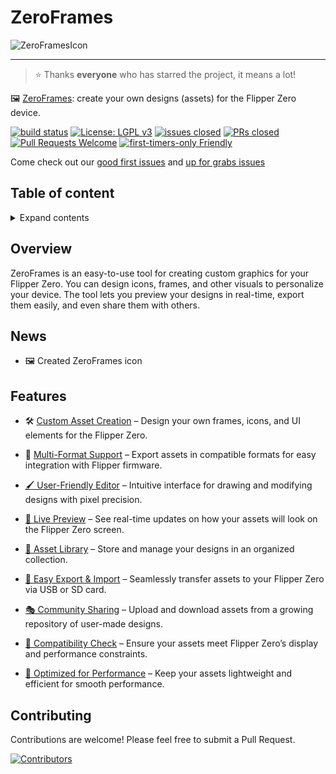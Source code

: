 # ZeroFrames

![ZeroFramesIcon](docs/logos/192x192.png)

---

> ⭐️ Thanks **everyone** who has starred the project, it means a lot!

🖼️ [ZeroFrames](https://opencollective.com/zeroframes): create your own designs (assets) for the Flipper Zero device.

[![build status](https://github.com/py-pdf/fpdf2/workflows/build/badge.svg)](https://github.com/ZeroFrames/ZeroFrames/actions?query=branch%3Amaster)
[![License: LGPL v3](https://img.shields.io/badge/License-LGPL%20v3-blue.svg)](https://www.gnu.org/licenses/lgpl-3.0)
[![issues closed](https://img.shields.io/github/issues-closed/DeepBlackHole/ZeroFrames)](https://github.com/ZeroFrames/ZeroFrames/issues)
[![PRs closed](https://img.shields.io/github/issues-pr-closed/DeepBlackHole/ZeroFrames)](https://github.com/ZeroFrames/ZeroFrames/pulls)
[![Pull Requests Welcome](https://img.shields.io/badge/PRs-welcome-brightgreen.svg?style=flat)](http://makeapullrequest.com)
[![first-timers-only Friendly](https://img.shields.io/badge/first--timers--only-friendly-blue.svg)](http://www.firsttimersonly.com/)

Come check out our [good first issues](https://github.com/DeepBlackHole/ZeroFrames/issues?q=is%3Aissue+is%3Aopen+label%3A%22good+first+issue%22) and [up for grabs issues](https://github.com/DeepBlackHole/ZeroFrames/issues?q=is%3Aissue+is%3Aopen+label%3A%22good+first+issue%22)

## Table of content

<details>
<summary>Expand contents</summary>

- [Overview](#overview)
- [News](#news)
- [Features](#features)
- [Contributing](#contributing)

</details>

## Overview

ZeroFrames is an easy-to-use tool for creating custom graphics for your Flipper Zero. You can design icons, frames, and other visuals to personalize your device. The tool lets you preview your designs in real-time, export them easily, and even share them with others.

## News

- 🖼️ Created ZeroFrames icon

## Features

- 🛠️ [Custom Asset Creation](https://github.com/ZeroFrames/ZeroFrames/issues/2) – Design your own frames, icons, and UI elements for the Flipper Zero.

- 📂 [Multi-Format Support](https://github.com/ZeroFrames/ZeroFrames/issues/5) – Export assets in compatible formats for easy integration with Flipper firmware.

- [🖌️ User-Friendly Editor](https://github.com/ZeroFrames/ZeroFrames/issues/3) – Intuitive interface for drawing and modifying designs with pixel precision.

- [📡 Live Preview](https://github.com/ZeroFrames/ZeroFrames/issues/6) – See real-time updates on how your assets will look on the Flipper Zero screen.

- [📁 Asset Library](https://github.com/ZeroFrames/ZeroFrames/issues/7) – Store and manage your designs in an organized collection.

- [💾 Easy Export & Import](https://github.com/ZeroFrames/ZeroFrames/issues/10) – Seamlessly transfer assets to your Flipper Zero via USB or SD card.

- [🎭 Community Sharing](https://github.com/ZeroFrames/ZeroFrames/issues/9) – Upload and download assets from a growing repository of user-made designs.

- [🔄 Compatibility Check](https://github.com/ZeroFrames/ZeroFrames/issues/4) – Ensure your assets meet Flipper Zero’s display and performance constraints.

- [🚀 Optimized for Performance](https://github.com/ZeroFrames/ZeroFrames/issues/8) – Keep your assets lightweight and efficient for smooth performance.

## Contributing

Contributions are welcome! Please feel free to submit a Pull Request.

<a href="https://github.com/DeepBlackHole/ZeroFrames/graphs/contributors">
  <img
    src="https://opencollective.com/ZeroFrames/contributors.svg?width=890&button=false"
    alt="Contributors"
  />
</a>
